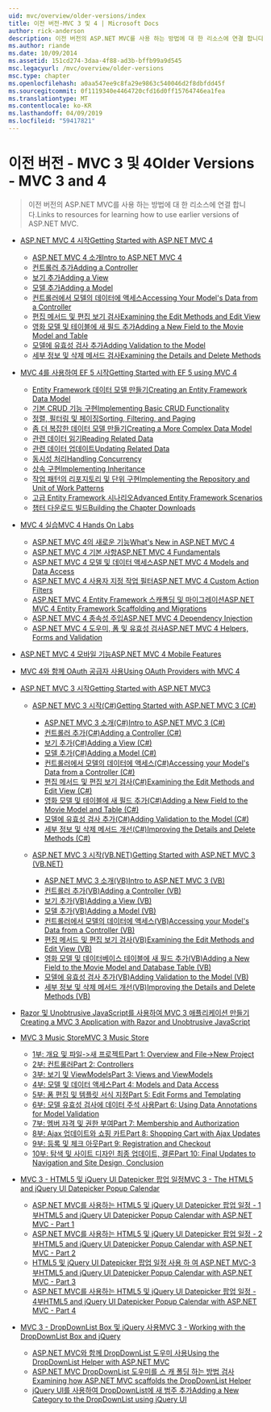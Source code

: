 ```yaml
---
uid: mvc/overview/older-versions/index
title: 이전 버전-MVC 3 및 4 | Microsoft Docs
author: rick-anderson
description: 이전 버전의 ASP.NET MVC를 사용 하는 방법에 대 한 리소스에 연결 합니다.
ms.author: riande
ms.date: 10/09/2014
ms.assetid: 151cd274-3daa-4f88-ad3b-bffb99a9d545
msc.legacyurl: /mvc/overview/older-versions
msc.type: chapter
ms.openlocfilehash: a0aa547ee9c8fa29e9863c540046d2f8dbfdd45f
ms.sourcegitcommit: 0f1119340e4464720cfd16d0ff15764746ea1fea
ms.translationtype: MT
ms.contentlocale: ko-KR
ms.lasthandoff: 04/09/2019
ms.locfileid: "59417821"
---
```

# <a name="older-versions---mvc-3-and-4"></a><span data-ttu-id="3e099-103">이전 버전 - MVC 3 및 4</span><span class="sxs-lookup"><span data-stu-id="3e099-103">Older Versions - MVC 3 and 4</span></span>

> <span data-ttu-id="3e099-104">이전 버전의 ASP.NET MVC를 사용 하는 방법에 대 한 리소스에 연결 합니다.</span><span class="sxs-lookup"><span data-stu-id="3e099-104">Links to resources for learning how to use earlier versions of ASP.NET MVC.</span></span>


- [<span data-ttu-id="3e099-105">ASP.NET MVC 4 시작</span><span class="sxs-lookup"><span data-stu-id="3e099-105">Getting Started with ASP.NET MVC 4</span></span>](getting-started-with-aspnet-mvc4/index.md)

    - [<span data-ttu-id="3e099-106">ASP.NET MVC 4 소개</span><span class="sxs-lookup"><span data-stu-id="3e099-106">Intro to ASP.NET MVC 4</span></span>](getting-started-with-aspnet-mvc4/intro-to-aspnet-mvc-4.md)
    - [<span data-ttu-id="3e099-107">컨트롤러 추가</span><span class="sxs-lookup"><span data-stu-id="3e099-107">Adding a Controller</span></span>](getting-started-with-aspnet-mvc4/adding-a-controller.md)
    - [<span data-ttu-id="3e099-108">보기 추가</span><span class="sxs-lookup"><span data-stu-id="3e099-108">Adding a View</span></span>](getting-started-with-aspnet-mvc4/adding-a-view.md)
    - [<span data-ttu-id="3e099-109">모델 추가</span><span class="sxs-lookup"><span data-stu-id="3e099-109">Adding a Model</span></span>](getting-started-with-aspnet-mvc4/adding-a-model.md)
    - [<span data-ttu-id="3e099-110">컨트롤러에서 모델의 데이터에 액세스</span><span class="sxs-lookup"><span data-stu-id="3e099-110">Accessing Your Model's Data from a Controller</span></span>](getting-started-with-aspnet-mvc4/accessing-your-models-data-from-a-controller.md)
    - [<span data-ttu-id="3e099-111">편집 메서드 및 편집 보기 검사</span><span class="sxs-lookup"><span data-stu-id="3e099-111">Examining the Edit Methods and Edit View</span></span>](getting-started-with-aspnet-mvc4/examining-the-edit-methods-and-edit-view.md)
    - [<span data-ttu-id="3e099-112">영화 모델 및 테이블에 새 필드 추가</span><span class="sxs-lookup"><span data-stu-id="3e099-112">Adding a New Field to the Movie Model and Table</span></span>](getting-started-with-aspnet-mvc4/adding-a-new-field-to-the-movie-model-and-table.md)
    - [<span data-ttu-id="3e099-113">모델에 유효성 검사 추가</span><span class="sxs-lookup"><span data-stu-id="3e099-113">Adding Validation to the Model</span></span>](getting-started-with-aspnet-mvc4/adding-validation-to-the-model.md)
    - [<span data-ttu-id="3e099-114">세부 정보 및 삭제 메서드 검사</span><span class="sxs-lookup"><span data-stu-id="3e099-114">Examining the Details and Delete Methods</span></span>](getting-started-with-aspnet-mvc4/examining-the-details-and-delete-methods.md)
- [<span data-ttu-id="3e099-115">MVC 4를 사용하여 EF 5 시작</span><span class="sxs-lookup"><span data-stu-id="3e099-115">Getting Started with EF 5 using MVC 4</span></span>](getting-started-with-ef-5-using-mvc-4/index.md)

    - [<span data-ttu-id="3e099-116">Entity Framework 데이터 모델 만들기</span><span class="sxs-lookup"><span data-stu-id="3e099-116">Creating an Entity Framework Data Model</span></span>](getting-started-with-ef-5-using-mvc-4/creating-an-entity-framework-data-model-for-an-asp-net-mvc-application.md)
    - [<span data-ttu-id="3e099-117">기본 CRUD 기능 구현</span><span class="sxs-lookup"><span data-stu-id="3e099-117">Implementing Basic CRUD Functionality</span></span>](getting-started-with-ef-5-using-mvc-4/implementing-basic-crud-functionality-with-the-entity-framework-in-asp-net-mvc-application.md)
    - [<span data-ttu-id="3e099-118">정렬, 필터링 및 페이징</span><span class="sxs-lookup"><span data-stu-id="3e099-118">Sorting, Filtering, and Paging</span></span>](getting-started-with-ef-5-using-mvc-4/sorting-filtering-and-paging-with-the-entity-framework-in-an-asp-net-mvc-application.md)
    - [<span data-ttu-id="3e099-119">좀 더 복잡한 데이터 모델 만들기</span><span class="sxs-lookup"><span data-stu-id="3e099-119">Creating a More Complex Data Model</span></span>](getting-started-with-ef-5-using-mvc-4/creating-a-more-complex-data-model-for-an-asp-net-mvc-application.md)
    - [<span data-ttu-id="3e099-120">관련 데이터 읽기</span><span class="sxs-lookup"><span data-stu-id="3e099-120">Reading Related Data</span></span>](getting-started-with-ef-5-using-mvc-4/reading-related-data-with-the-entity-framework-in-an-asp-net-mvc-application.md)
    - [<span data-ttu-id="3e099-121">관련 데이터 업데이트</span><span class="sxs-lookup"><span data-stu-id="3e099-121">Updating Related Data</span></span>](getting-started-with-ef-5-using-mvc-4/updating-related-data-with-the-entity-framework-in-an-asp-net-mvc-application.md)
    - [<span data-ttu-id="3e099-122">동시성 처리</span><span class="sxs-lookup"><span data-stu-id="3e099-122">Handling Concurrency</span></span>](getting-started-with-ef-5-using-mvc-4/handling-concurrency-with-the-entity-framework-in-an-asp-net-mvc-application.md)
    - [<span data-ttu-id="3e099-123">상속 구현</span><span class="sxs-lookup"><span data-stu-id="3e099-123">Implementing Inheritance</span></span>](getting-started-with-ef-5-using-mvc-4/implementing-inheritance-with-the-entity-framework-in-an-asp-net-mvc-application.md)
    - [<span data-ttu-id="3e099-124">작업 패턴의 리포지토리 및 단위 구현</span><span class="sxs-lookup"><span data-stu-id="3e099-124">Implementing the Repository and Unit of Work Patterns</span></span>](getting-started-with-ef-5-using-mvc-4/implementing-the-repository-and-unit-of-work-patterns-in-an-asp-net-mvc-application.md)
    - [<span data-ttu-id="3e099-125">고급 Entity Framework 시나리오</span><span class="sxs-lookup"><span data-stu-id="3e099-125">Advanced Entity Framework Scenarios</span></span>](getting-started-with-ef-5-using-mvc-4/advanced-entity-framework-scenarios-for-an-mvc-web-application.md)
    - [<span data-ttu-id="3e099-126">챕터 다운로드 빌드</span><span class="sxs-lookup"><span data-stu-id="3e099-126">Building the Chapter Downloads</span></span>](getting-started-with-ef-5-using-mvc-4/building-the-ef5-mvc4-chapter-downloads.md)
- [<span data-ttu-id="3e099-127">MVC 4 실습</span><span class="sxs-lookup"><span data-stu-id="3e099-127">MVC 4 Hands On Labs</span></span>](hands-on-labs/index.md)

    - [<span data-ttu-id="3e099-128">ASP.NET MVC 4의 새로운 기능</span><span class="sxs-lookup"><span data-stu-id="3e099-128">What's New in ASP.NET MVC 4</span></span>](hands-on-labs/whats-new-in-aspnet-mvc-4.md)
    - [<span data-ttu-id="3e099-129">ASP.NET MVC 4 기본 사항</span><span class="sxs-lookup"><span data-stu-id="3e099-129">ASP.NET MVC 4 Fundamentals</span></span>](hands-on-labs/aspnet-mvc-4-fundamentals.md)
    - [<span data-ttu-id="3e099-130">ASP.NET MVC 4 모델 및 데이터 액세스</span><span class="sxs-lookup"><span data-stu-id="3e099-130">ASP.NET MVC 4 Models and Data Access</span></span>](hands-on-labs/aspnet-mvc-4-models-and-data-access.md)
    - [<span data-ttu-id="3e099-131">ASP.NET MVC 4 사용자 지정 작업 필터</span><span class="sxs-lookup"><span data-stu-id="3e099-131">ASP.NET MVC 4 Custom Action Filters</span></span>](hands-on-labs/aspnet-mvc-4-custom-action-filters.md)
    - [<span data-ttu-id="3e099-132">ASP.NET MVC 4 Entity Framework 스캐폴딩 및 마이그레이션</span><span class="sxs-lookup"><span data-stu-id="3e099-132">ASP.NET MVC 4 Entity Framework Scaffolding and Migrations</span></span>](hands-on-labs/aspnet-mvc-4-entity-framework-scaffolding-and-migrations.md)
    - [<span data-ttu-id="3e099-133">ASP.NET MVC 4 종속성 주입</span><span class="sxs-lookup"><span data-stu-id="3e099-133">ASP.NET MVC 4 Dependency Injection</span></span>](hands-on-labs/aspnet-mvc-4-dependency-injection.md)
    - [<span data-ttu-id="3e099-134">ASP.NET MVC 4 도우미, 폼 및 유효성 검사</span><span class="sxs-lookup"><span data-stu-id="3e099-134">ASP.NET MVC 4 Helpers, Forms and Validation</span></span>](hands-on-labs/aspnet-mvc-4-helpers-forms-and-validation.md)
- [<span data-ttu-id="3e099-135">ASP.NET MVC 4 모바일 기능</span><span class="sxs-lookup"><span data-stu-id="3e099-135">ASP.NET MVC 4 Mobile Features</span></span>](aspnet-mvc-4-mobile-features.md)
- [<span data-ttu-id="3e099-136">MVC 4와 함께 OAuth 공급자 사용</span><span class="sxs-lookup"><span data-stu-id="3e099-136">Using OAuth Providers with MVC 4</span></span>](using-oauth-providers-with-mvc.md)
- [<span data-ttu-id="3e099-137">ASP.NET MVC 3 시작</span><span class="sxs-lookup"><span data-stu-id="3e099-137">Getting Started with ASP.NET MVC3</span></span>](getting-started-with-aspnet-mvc3/index.md)

    - [<span data-ttu-id="3e099-138">ASP.NET MVC 3 시작(C#)</span><span class="sxs-lookup"><span data-stu-id="3e099-138">Getting Started with ASP.NET MVC 3 (C#)</span></span>](getting-started-with-aspnet-mvc3/cs/index.md)

        - [<span data-ttu-id="3e099-139">ASP.NET MVC 3 소개(C#)</span><span class="sxs-lookup"><span data-stu-id="3e099-139">Intro to ASP.NET MVC 3 (C#)</span></span>](getting-started-with-aspnet-mvc3/cs/intro-to-aspnet-mvc-3.md)
        - [<span data-ttu-id="3e099-140">컨트롤러 추가(C#)</span><span class="sxs-lookup"><span data-stu-id="3e099-140">Adding a Controller (C#)</span></span>](getting-started-with-aspnet-mvc3/cs/adding-a-controller.md)
        - [<span data-ttu-id="3e099-141">보기 추가(C#)</span><span class="sxs-lookup"><span data-stu-id="3e099-141">Adding a View (C#)</span></span>](getting-started-with-aspnet-mvc3/cs/adding-a-view.md)
        - [<span data-ttu-id="3e099-142">모델 추가(C#)</span><span class="sxs-lookup"><span data-stu-id="3e099-142">Adding a Model (C#)</span></span>](getting-started-with-aspnet-mvc3/cs/adding-a-model.md)
        - [<span data-ttu-id="3e099-143">컨트롤러에서 모델의 데이터에 액세스(C#)</span><span class="sxs-lookup"><span data-stu-id="3e099-143">Accessing your Model's Data from a Controller (C#)</span></span>](getting-started-with-aspnet-mvc3/cs/accessing-your-models-data-from-a-controller.md)
        - [<span data-ttu-id="3e099-144">편집 메서드 및 편집 보기 검사(C#)</span><span class="sxs-lookup"><span data-stu-id="3e099-144">Examining the Edit Methods and Edit View (C#)</span></span>](getting-started-with-aspnet-mvc3/cs/examining-the-edit-methods-and-edit-view.md)
        - [<span data-ttu-id="3e099-145">영화 모델 및 테이블에 새 필드 추가(C#)</span><span class="sxs-lookup"><span data-stu-id="3e099-145">Adding a New Field to the Movie Model and Table (C#)</span></span>](getting-started-with-aspnet-mvc3/cs/adding-a-new-field.md)
        - [<span data-ttu-id="3e099-146">모델에 유효성 검사 추가(C#)</span><span class="sxs-lookup"><span data-stu-id="3e099-146">Adding Validation to the Model (C#)</span></span>](getting-started-with-aspnet-mvc3/cs/adding-validation-to-the-model.md)
        - [<span data-ttu-id="3e099-147">세부 정보 및 삭제 메서드 개선(C#)</span><span class="sxs-lookup"><span data-stu-id="3e099-147">Improving the Details and Delete Methods (C#)</span></span>](getting-started-with-aspnet-mvc3/cs/improving-the-details-and-delete-methods.md)
    - [<span data-ttu-id="3e099-148">ASP.NET MVC 3 시작(VB.NET)</span><span class="sxs-lookup"><span data-stu-id="3e099-148">Getting Started with ASP.NET MVC 3 (VB.NET)</span></span>](getting-started-with-aspnet-mvc3/vb/index.md)

        - [<span data-ttu-id="3e099-149">ASP.NET MVC 3 소개(VB)</span><span class="sxs-lookup"><span data-stu-id="3e099-149">Intro to ASP.NET MVC 3 (VB)</span></span>](getting-started-with-aspnet-mvc3/vb/intro-to-aspnet-mvc-3.md)
        - [<span data-ttu-id="3e099-150">컨트롤러 추가(VB)</span><span class="sxs-lookup"><span data-stu-id="3e099-150">Adding a Controller (VB)</span></span>](getting-started-with-aspnet-mvc3/vb/adding-a-controller.md)
        - [<span data-ttu-id="3e099-151">보기 추가(VB)</span><span class="sxs-lookup"><span data-stu-id="3e099-151">Adding a View (VB)</span></span>](getting-started-with-aspnet-mvc3/vb/adding-a-view.md)
        - [<span data-ttu-id="3e099-152">모델 추가(VB)</span><span class="sxs-lookup"><span data-stu-id="3e099-152">Adding a Model (VB)</span></span>](getting-started-with-aspnet-mvc3/vb/adding-a-model.md)
        - [<span data-ttu-id="3e099-153">컨트롤러에서 모델의 데이터에 액세스(VB)</span><span class="sxs-lookup"><span data-stu-id="3e099-153">Accessing your Model's Data from a Controller (VB)</span></span>](getting-started-with-aspnet-mvc3/vb/accessing-your-models-data-from-a-controller.md)
        - [<span data-ttu-id="3e099-154">편집 메서드 및 편집 보기 검사(VB)</span><span class="sxs-lookup"><span data-stu-id="3e099-154">Examining the Edit Methods and Edit View (VB)</span></span>](getting-started-with-aspnet-mvc3/vb/examining-the-edit-methods-and-edit-view.md)
        - [<span data-ttu-id="3e099-155">영화 모델 및 데이터베이스 테이블에 새 필드 추가(VB)</span><span class="sxs-lookup"><span data-stu-id="3e099-155">Adding a New Field to the Movie Model and Database Table (VB)</span></span>](getting-started-with-aspnet-mvc3/vb/adding-a-new-field.md)
        - [<span data-ttu-id="3e099-156">모델에 유효성 검사 추가(VB)</span><span class="sxs-lookup"><span data-stu-id="3e099-156">Adding Validation to the Model (VB)</span></span>](getting-started-with-aspnet-mvc3/vb/adding-validation-to-the-model.md)
        - [<span data-ttu-id="3e099-157">세부 정보 및 삭제 메서드 개선(VB)</span><span class="sxs-lookup"><span data-stu-id="3e099-157">Improving the Details and Delete Methods (VB)</span></span>](getting-started-with-aspnet-mvc3/vb/improving-the-details-and-delete-methods.md)
- [<span data-ttu-id="3e099-158">Razor 및 Unobtrusive JavaScript를 사용하여 MVC 3 애플리케이션 만들기</span><span class="sxs-lookup"><span data-stu-id="3e099-158">Creating a MVC 3 Application with Razor and Unobtrusive JavaScript</span></span>](creating-a-mvc-3-application-with-razor-and-unobtrusive-javascript.md)
- [<span data-ttu-id="3e099-159">MVC 3 Music Store</span><span class="sxs-lookup"><span data-stu-id="3e099-159">MVC 3 Music Store</span></span>](mvc-music-store/index.md)

    - [<span data-ttu-id="3e099-160">1부: 개요 및 파일->새 프로젝트</span><span class="sxs-lookup"><span data-stu-id="3e099-160">Part 1: Overview and File->New Project</span></span>](mvc-music-store/mvc-music-store-part-1.md)
    - [<span data-ttu-id="3e099-161">2부: 컨트롤러</span><span class="sxs-lookup"><span data-stu-id="3e099-161">Part 2: Controllers</span></span>](mvc-music-store/mvc-music-store-part-2.md)
    - [<span data-ttu-id="3e099-162">3부: 보기 및 ViewModels</span><span class="sxs-lookup"><span data-stu-id="3e099-162">Part 3: Views and ViewModels</span></span>](mvc-music-store/mvc-music-store-part-3.md)
    - [<span data-ttu-id="3e099-163">4부: 모델 및 데이터 액세스</span><span class="sxs-lookup"><span data-stu-id="3e099-163">Part 4: Models and Data Access</span></span>](mvc-music-store/mvc-music-store-part-4.md)
    - [<span data-ttu-id="3e099-164">5부: 폼 편집 및 템플릿 서식 지정</span><span class="sxs-lookup"><span data-stu-id="3e099-164">Part 5: Edit Forms and Templating</span></span>](mvc-music-store/mvc-music-store-part-5.md)
    - [<span data-ttu-id="3e099-165">6부: 모델 유효성 검사에 데이터 주석 사용</span><span class="sxs-lookup"><span data-stu-id="3e099-165">Part 6: Using Data Annotations for Model Validation</span></span>](mvc-music-store/mvc-music-store-part-6.md)
    - [<span data-ttu-id="3e099-166">7부: 멤버 자격 및 권한 부여</span><span class="sxs-lookup"><span data-stu-id="3e099-166">Part 7: Membership and Authorization</span></span>](mvc-music-store/mvc-music-store-part-7.md)
    - [<span data-ttu-id="3e099-167">8부: Ajax 업데이트와 쇼핑 카트</span><span class="sxs-lookup"><span data-stu-id="3e099-167">Part 8: Shopping Cart with Ajax Updates</span></span>](mvc-music-store/mvc-music-store-part-8.md)
    - [<span data-ttu-id="3e099-168">9부: 등록 및 체크 아웃</span><span class="sxs-lookup"><span data-stu-id="3e099-168">Part 9: Registration and Checkout</span></span>](mvc-music-store/mvc-music-store-part-9.md)
    - [<span data-ttu-id="3e099-169">10부: 탐색 및 사이트 디자인 최종 업데이트, 결론</span><span class="sxs-lookup"><span data-stu-id="3e099-169">Part 10: Final Updates to Navigation and Site Design, Conclusion</span></span>](mvc-music-store/mvc-music-store-part-10.md)
- [<span data-ttu-id="3e099-170">MVC 3 - HTML5 및 jQuery UI Datepicker 팝업 일정</span><span class="sxs-lookup"><span data-stu-id="3e099-170">MVC 3 - The HTML5 and jQuery UI Datepicker Popup Calendar</span></span>](using-the-html5-and-jquery-ui-datepicker-popup-calendar-with-aspnet-mvc/index.md)

    - [<span data-ttu-id="3e099-171">ASP.NET MVC를 사용하는 HTML5 및 jQuery UI Datepicker 팝업 일정 - 1부</span><span class="sxs-lookup"><span data-stu-id="3e099-171">HTML5 and jQuery UI Datepicker Popup Calendar with ASP.NET MVC - Part 1</span></span>](using-the-html5-and-jquery-ui-datepicker-popup-calendar-with-aspnet-mvc/using-the-html5-and-jquery-ui-datepicker-popup-calendar-with-aspnet-mvc-part-1.md)
    - [<span data-ttu-id="3e099-172">ASP.NET MVC를 사용하는 HTML5 및 jQuery UI Datepicker 팝업 일정 - 2부</span><span class="sxs-lookup"><span data-stu-id="3e099-172">HTML5 and jQuery UI Datepicker Popup Calendar with ASP.NET MVC - Part 2</span></span>](using-the-html5-and-jquery-ui-datepicker-popup-calendar-with-aspnet-mvc/using-the-html5-and-jquery-ui-datepicker-popup-calendar-with-aspnet-mvc-part-2.md)
    - [<span data-ttu-id="3e099-173">HTML5 및 jQuery UI Datepicker 팝업 일정 사용 하 여 ASP.NET MVC-3 부</span><span class="sxs-lookup"><span data-stu-id="3e099-173">HTML5 and jQuery UI Datepicker Popup Calendar with ASP.NET MVC - Part 3</span></span>](using-the-html5-and-jquery-ui-datepicker-popup-calendar-with-aspnet-mvc/using-the-html5-and-jquery-ui-datepicker-popup-calendar-with-aspnet-mvc-part-3.md)
    - [<span data-ttu-id="3e099-174">ASP.NET MVC를 사용하는 HTML5 및 jQuery UI Datepicker 팝업 일정 - 4부</span><span class="sxs-lookup"><span data-stu-id="3e099-174">HTML5 and jQuery UI Datepicker Popup Calendar with ASP.NET MVC - Part 4</span></span>](using-the-html5-and-jquery-ui-datepicker-popup-calendar-with-aspnet-mvc/using-the-html5-and-jquery-ui-datepicker-popup-calendar-with-aspnet-mvc-part-4.md)
- [<span data-ttu-id="3e099-175">MVC 3 - DropDownList Box 및 jQuery 사용</span><span class="sxs-lookup"><span data-stu-id="3e099-175">MVC 3 - Working with the DropDownList Box and jQuery</span></span>](working-with-the-dropdownlist-box-and-jquery/index.md)

    - [<span data-ttu-id="3e099-176">ASP.NET MVC와 함께 DropDownList 도우미 사용</span><span class="sxs-lookup"><span data-stu-id="3e099-176">Using the DropDownList Helper with ASP.NET MVC</span></span>](working-with-the-dropdownlist-box-and-jquery/using-the-dropdownlist-helper-with-aspnet-mvc.md)
    - [<span data-ttu-id="3e099-177">ASP.NET MVC DropDownList 도우미를 스 캐 폴딩 하는 방법 검사</span><span class="sxs-lookup"><span data-stu-id="3e099-177">Examining how ASP.NET MVC scaffolds the DropDownList Helper</span></span>](working-with-the-dropdownlist-box-and-jquery/examining-how-aspnet-mvc-scaffolds-the-dropdownlist-helper.md)
    - [<span data-ttu-id="3e099-178">jQuery UI를 사용하여 DropDownList에 새 범주 추가</span><span class="sxs-lookup"><span data-stu-id="3e099-178">Adding a New Category to the DropDownList using jQuery UI</span></span>](working-with-the-dropdownlist-box-and-jquery/adding-a-new-category-to-the-dropdownlist-using-jquery-ui.md)
